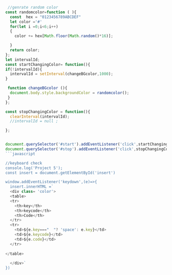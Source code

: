 ```javascript
 //genrate random color
const randomcolor=function ( ){
  const  hex = "0123456789ABCDEF"
  let color ='#'
  for(let i =0;i<6;i++)
  {
    color += hex[Math.floor(Math.random()*16)];

  }
  return color;
};
let intervalId;
const startChangingColor= function(){
if(!intervalId){
  intervalId = setInterval(changeBGcolor,1000);
}

 function changeBGcolor (){
  document.body.style.backgroundColor = randomcolor();
 }
};

const stopChangingColor = function(){
  clearInterval(intervalId);
  //intervalId = null ;

};


document.querySelector('#start').addEventListener('click',startChangingColor)
document.querySelector('#stop').addEventListener('click',stopChangingColor)
```javascript

//keyboard check
console.log('Project 5');
const insert = document.getElementById('insert')

window.addEventListener('keydown',(e)=>{
  insert.innerHTML =`
  <div class= 'color'>
  <table>
  <tr>
    <th>key</th>
    <th>keycode</th>
    <th>Code</th>
  </tr>
  <tr>
    <td>${e.key==="  "? 'space': e.key}</td>
    <td>${e.keycode}</td>
    <td>${e.code}</td>
  </tr>
  
</table>
  
  </div>`
})
